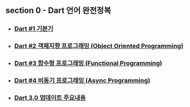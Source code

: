 ## section 0 - Dart 언어 완전정복
- ### [Dart #1 기본기]()
- ### [Dart #2 객체지향 프로그래밍 (Object Oriented Programming)]()
- ### [Dart #3 함수형 프로그래밍 (Functional Programming)]()
- ### [Dart #4 비동기 프로그래밍 (Async Programming)]()
- ### [Dart 3.0 업데이트 주요내용]()